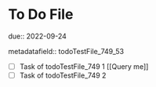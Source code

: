# To Do File

due:: 2022-09-24

metadatafield:: todoTestFile_749\_53

- [ ] Task of todoTestFile_749 1 [[Query me]]
- [ ] Task of todoTestFile_749 2
